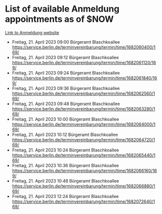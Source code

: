 # List of available Anmeldung appointments as of $NOW
[Link to Anmeldung website](https://service.berlin.de/terminvereinbarung/termin/tag.php?termin=1&anliegen[]=120686&dienstleisterlist=122210,122217,327316,122219,327312,122227,327314,122231,327346,122243,327348,122254,122252,329742,122260,329745,122262,329748,122271,327278,122273,327274,122277,327276,330436,122280,327294,122282,327290,122284,327292,122291,327270,122285,327266,122286,327264,122296,327268,150230,329760,122297,327286,122294,327284,122312,329763,122314,329775,122304,327330,122311,327334,122309,327332,317869,122281,327352,122279,329772,122283,122276,327324,122274,327326,122267,329766,122246,327318,122251,327320,122257,327322,122208,327298,122226,327300&herkunft=http%3A%2F%2Fservice.berlin.de%2Fdienstleistung%2F120686%2F)
- Freitag, 21. April 2023 09:00 Bürgeramt Blaschkoallee https://service.berlin.de/terminvereinbarung/termin/time/1682060400/169/
- Freitag, 21. April 2023 09:12 Bürgeramt Blaschkoallee https://service.berlin.de/terminvereinbarung/termin/time/1682061120/169/
- Freitag, 21. April 2023 09:24 Bürgeramt Blaschkoallee https://service.berlin.de/terminvereinbarung/termin/time/1682061840/169/
- Freitag, 21. April 2023 09:36 Bürgeramt Blaschkoallee https://service.berlin.de/terminvereinbarung/termin/time/1682062560/169/
- Freitag, 21. April 2023 09:48 Bürgeramt Blaschkoallee https://service.berlin.de/terminvereinbarung/termin/time/1682063280/169/
- Freitag, 21. April 2023 10:00 Bürgeramt Blaschkoallee https://service.berlin.de/terminvereinbarung/termin/time/1682064000/169/
- Freitag, 21. April 2023 10:12 Bürgeramt Blaschkoallee https://service.berlin.de/terminvereinbarung/termin/time/1682064720/169/
- Freitag, 21. April 2023 10:24 Bürgeramt Blaschkoallee https://service.berlin.de/terminvereinbarung/termin/time/1682065440/169/
- Freitag, 21. April 2023 10:36 Bürgeramt Blaschkoallee https://service.berlin.de/terminvereinbarung/termin/time/1682066160/169/
- Freitag, 21. April 2023 10:48 Bürgeramt Blaschkoallee https://service.berlin.de/terminvereinbarung/termin/time/1682066880/169/
- Freitag, 21. April 2023 12:24 Bürgeramt Blaschkoallee https://service.berlin.de/terminvereinbarung/termin/time/1682072640/169/
